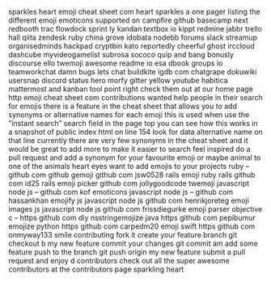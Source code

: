 sparkles heart emoji cheat sheet com heart sparkles a one pager listing the different emoji emoticons supported on campfire github basecamp next redbooth trac flowdock sprint ly kandan textbox io kippt redmine jabbr trello hall qiita zendesk ruby china grove idobata nodebb forums slack streamup organisedminds hackpad cryptbin kato reportedly cheerful ghost irccloud dashcube myvideogamelist subrosa sococo quip and bang bonusly discourse ello twemoji awesome readme io esa dbook groups io teamworkchat damn bugs lets chat buildkite igdb com chatgrape dokuwiki usersnap discord status hero morfy gitter yellow youtube habitica mattermost and kanban tool point right check them out at our home page http emoji cheat sheet com contributions wanted help people in their search for emojis there is a feature in the cheat sheet that allows you to add synonyms or alternative names for each emoji this is used when use the ”instant search” search field in the page top you can see how this works in a snapshot of public index html on line 154 look for data alternative name on that line currently there are very few synonyms in the cheat sheet and it would be great to add more to make it easier to search feel inspired do a pull request and add a synonym for your favourite emoji or maybe animal to one of the animals heart eyes want to add emojis to your projects ruby – github com github gemoji github com jsw0528 rails emoji ruby rails github com id25 rails emoji picker github com jollygoodcode twemoji javascript node js – github com kof emoticons javascript node js – github com hassankhan emojify js javascript node js github com henrikjoreteg emoji images js javascript node js github com frissdiegurke emoji parser objective c – https github com diy nsstringemojize java https github com pepibumur emojize python https github com carpedm20 emoji swift https github com onmyway133 smile contributing fork it create your feature branch git checkout b my new feature commit your changes git commit am add some feature push to the branch git push origin my new feature submit a pull request and enjoy d contributors check out all the super awesome contributors at the contributors page sparkling heart